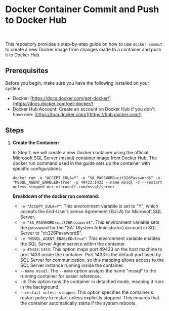# Docker Container Commit and Push to Docker Hub
<br/>

This repository provides a step-by-step guide on how to use `docker commit` to create a new Docker image from changes made to a container and push it to Docker Hub.

## Prerequisites

Before you begin, make sure you have the following installed on your system:

- Docker: [https://docs.docker.com/get-docker/](https://docs.docker.com/get-docker/)
- Docker Hub Account: Create an account on Docker Hub if you don't have one: [https://hub.docker.com/](https://hub.docker.com/)

## Steps

1. **Create the Container:**

   In Step 1, we will create a new Docker container using the official Microsoft SQL Server (mssql) container image from Docker Hub. The docker run command used in the guide sets up the container with specific configurations:
   ```
   docker run -e "ACCEPT_EULA=Y" -e "SA_PASSWORD=cit326Password$" -e "MSSQL_AGENT_ENABLED=true" -p 49433:1433 --name mssql -d --restart unless-stopped mcr.microsoft.com/mssql/server
   ```

   **Breakdown of the docker run command:**
      - `-e "ACCEPT_EULA=Y"`: This environment variable is set to "Y", which accepts the End-User License Agreement (EULA) for Microsoft SQL Server.
      - `-e "SA_PASSWORD=cit326Password$"`: This environment variable sets the password for the "SA" (System Administrator) account in SQL Server to "cit326Password$".
      - `-e "MSSQL_AGENT_ENABLED=true"`: This environment variable enables the SQL Server Agent service within the container.
      - `-p 49433:1433`: This option maps port 49433 on the host machine to port 1433 inside the container. Port 1433 is the default port used by SQL Server for communication, so this mapping allows access to the SQL Server instance running inside the container.
      - `--name mssql`: The `--name` option assigns the name "mssql" to the running container for easier reference.
      - `-d`: This option runs the container in detached mode, meaning it runs in the background.
      - `--restart unless-stopped`: This option specifies the container's restart policy to restart unless explicitly stopped. This ensures that the container automatically starts if the system reboots.

